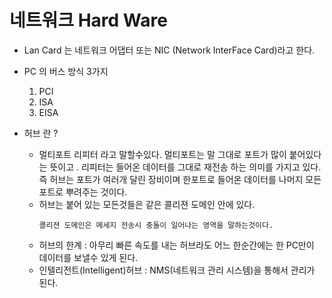 # 네트워크 Hard Ware
- Lan Card 는 네트워크 어댑터 또는  NIC (Network InterFace Card)라고 한다.

- PC 의 버스 방식 3가지 

    1. PCI 
    2. ISA
    3. EISA
   
- 허브 란 ?
  - 멀티포트 리피터 라고 말할수있다. 멀티포트는 말 그대로 포트가 많이 붙어있다는 뜻이고 . 리피터는 들어온 데이터를 그대로 재전송 하는 의미를 가지고 있다. 즉 허브는 포트가 여러개 달린 장비이며 한포트로 들어온 데이터를 나머지 모든 포트로 뿌려주는 것이다.
  - 허브는 붙어 있는 모든것들은 같은 콜리젼 도메인 안에 있다.
    ```
    콜리젼 도메인은 메세지 전송시 충돌이 일어나는 영역을 말하는것이다.
    ```
  - 허브의 한계 : 아무리 빠른 속도를 내는 허브라도 어느 한순간에는 한 PC만이 데이터를 보낼수 있게 된다.
  - 인텔리전트(Intelligent)허브 : NMS(네트워크 관리 시스템)을 통해서 관리가 된다.


   
